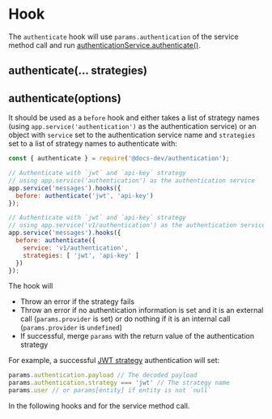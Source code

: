 # Hook

The `authenticate` hook will use `params.authentication` of the service method call and run [authenticationService.authenticate()]().

## authenticate(... strategies)

## authenticate(options)

It should be used as a `before` hook and either takes a list of strategy names (using `app.service('authentication')` as the authentication service) or an object with `service` set to the authentication service name and `strategies` set to a list of strategy names to authenticate with:

```js
const { authenticate } = require('@docs-dev/authentication');

// Authenticate with `jwt` and `api-key` strategy
// using app.service('authentication') as the authentication service
app.service('messages').hooks({
  before: authenticate('jwt', 'api-key')
});

// Authenticate with `jwt` and `api-key` strategy
// using app.service('v1/authentication') as the authentication service
app.service('messages').hooks({
  before: authenticate({
    service: 'v1/authentication',
    strategies: [ 'jwt', 'api-key' ]
  })
});
```

The hook will

- Throw an error if the strategy fails
- Throw an error if no authentication information is set and it is an external call (`params.provider` is set) or do nothing if it is an internal call (`params.provider` is `undefined`)
- If successful, merge `params` with the return value of the authentication strategy

For example, a successful [JWT strategy](./jwt.md) authentication will set:

```js
params.authentication.payload // The decoded payload
params.authentication.strategy === 'jwt' // The strategy name
params.user // or params[entity] if entity is not `null`
```

In the following hooks and for the service method call.
